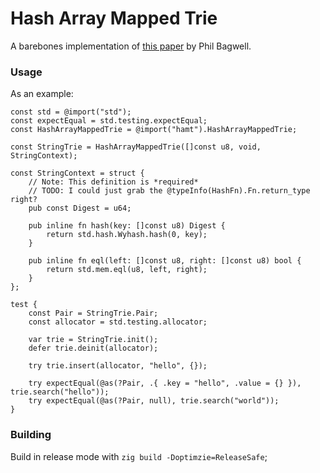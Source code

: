 # Hash Array Mapped Trie

A barebones implementation of [this paper](https://infoscience.epfl.ch/record/64398) by Phil Bagwell. 

### Usage

As an example: 
```zig
const std = @import("std");
const expectEqual = std.testing.expectEqual;
const HashArrayMappedTrie = @import("hamt").HashArrayMappedTrie;

const StringTrie = HashArrayMappedTrie([]const u8, void, StringContext);

const StringContext = struct {
    // Note: This definition is *required*
    // TODO: I could just grab the @typeInfo(HashFn).Fn.return_type right?
    pub const Digest = u64;

    pub inline fn hash(key: []const u8) Digest {
        return std.hash.Wyhash.hash(0, key);
    }

    pub inline fn eql(left: []const u8, right: []const u8) bool {
        return std.mem.eql(u8, left, right);
    }
};

test {
    const Pair = StringTrie.Pair;
    const allocator = std.testing.allocator;

    var trie = StringTrie.init();
    defer trie.deinit(allocator);

    try trie.insert(allocator, "hello", {});

    try expectEqual(@as(?Pair, .{ .key = "hello", .value = {} }), trie.search("hello"));
    try expectEqual(@as(?Pair, null), trie.search("world"));
}
```

### Building 

Build in release mode with `zig build -Doptimzie=ReleaseSafe`;

